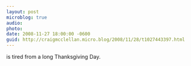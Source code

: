 ```yaml
---
layout: post
microblog: true
audio: 
photo: 
date: 2008-11-27 18:00:00 -0600
guid: http://craigmcclellan.micro.blog/2008/11/28/t1027443397.html
---
```

is tired from a long Thanksgiving Day.
